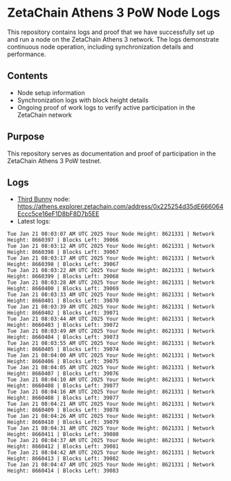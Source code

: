 # ZetaChain Athens 3 PoW Node Logs
This repository contains logs and proof that we have successfully set up and run a node on the ZetaChain Athens 3 network. The logs demonstrate continuous node operation, including synchronization details and performance.

## Contents
- Node setup information
- Synchronization logs with block height details
- Ongoing proof of work logs to verify active participation in the ZetaChain network

## Purpose
This repository serves as documentation and proof of participation in the ZetaChain Athens 3 PoW testnet.

## Logs

- [Third Bunny](https://thirdbunny.xyz/) node: https://athens.explorer.zetachain.com/address/0x225254d35dE666064Eccc5ce16eF1D8bF8D7b5EE
- Latest logs:
```
Tue Jan 21 08:03:07 AM UTC 2025 Your Node Height: 8621331 | Network Height: 8660397 | Blocks Left: 39066
Tue Jan 21 08:03:12 AM UTC 2025 Your Node Height: 8621331 | Network Height: 8660398 | Blocks Left: 39067
Tue Jan 21 08:03:17 AM UTC 2025 Your Node Height: 8621331 | Network Height: 8660398 | Blocks Left: 39067
Tue Jan 21 08:03:22 AM UTC 2025 Your Node Height: 8621331 | Network Height: 8660399 | Blocks Left: 39068
Tue Jan 21 08:03:28 AM UTC 2025 Your Node Height: 8621331 | Network Height: 8660400 | Blocks Left: 39069
Tue Jan 21 08:03:33 AM UTC 2025 Your Node Height: 8621331 | Network Height: 8660401 | Blocks Left: 39070
Tue Jan 21 08:03:39 AM UTC 2025 Your Node Height: 8621331 | Network Height: 8660402 | Blocks Left: 39071
Tue Jan 21 08:03:44 AM UTC 2025 Your Node Height: 8621331 | Network Height: 8660403 | Blocks Left: 39072
Tue Jan 21 08:03:49 AM UTC 2025 Your Node Height: 8621331 | Network Height: 8660404 | Blocks Left: 39073
Tue Jan 21 08:03:55 AM UTC 2025 Your Node Height: 8621331 | Network Height: 8660405 | Blocks Left: 39074
Tue Jan 21 08:04:00 AM UTC 2025 Your Node Height: 8621331 | Network Height: 8660406 | Blocks Left: 39075
Tue Jan 21 08:04:05 AM UTC 2025 Your Node Height: 8621331 | Network Height: 8660407 | Blocks Left: 39076
Tue Jan 21 08:04:10 AM UTC 2025 Your Node Height: 8621331 | Network Height: 8660408 | Blocks Left: 39077
Tue Jan 21 08:04:16 AM UTC 2025 Your Node Height: 8621331 | Network Height: 8660408 | Blocks Left: 39077
Tue Jan 21 08:04:21 AM UTC 2025 Your Node Height: 8621331 | Network Height: 8660409 | Blocks Left: 39078
Tue Jan 21 08:04:26 AM UTC 2025 Your Node Height: 8621331 | Network Height: 8660410 | Blocks Left: 39079
Tue Jan 21 08:04:31 AM UTC 2025 Your Node Height: 8621331 | Network Height: 8660411 | Blocks Left: 39080
Tue Jan 21 08:04:37 AM UTC 2025 Your Node Height: 8621331 | Network Height: 8660412 | Blocks Left: 39081
Tue Jan 21 08:04:42 AM UTC 2025 Your Node Height: 8621331 | Network Height: 8660413 | Blocks Left: 39082
Tue Jan 21 08:04:47 AM UTC 2025 Your Node Height: 8621331 | Network Height: 8660414 | Blocks Left: 39083
```

